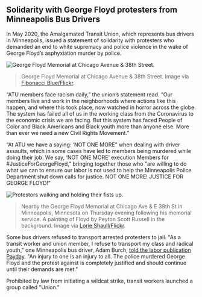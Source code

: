 ## Solidarity with George Floyd protesters from Minneapolis Bus Drivers
In May 2020, the Amalgamated Transit Union, which represents bus drivers in Minneapolis, issued a statement of solidarity with protesters who demanded an end to white supremacy and police violence in the wake of George Floyd’s asphyxiation murder by police.

![George Floyd Memorial at Chicago Avenue & 38th Street.](/da4a/assets/images/actions/labor-strikes/bus-drivers/bus-drivers1.jpg)
> George Floyd Memorial at Chicago Avenue & 38th Street. Image via [Fibonacci Blue/Flickr](https://www.flickr.com/photos/fibonacciblue/49953285551/).

“ATU members face racism daily,” the union’s statement read. “Our members live and work in the neighborhoods where actions like this happen, and where this took place, now watched in horror across the globe. The system has failed all of us in the working class from the Coronavirus to the economic crisis we are facing. But this system has faced People of Color and Black Americans and Black youth more than anyone else. More than ever we need a new Civil Rights Movement.”

“At ATU we have a saying: ‘NOT ONE MORE” when dealing with driver assaults, which in some cases have led to members being murdered while doing their job. We say, ‘NOT ONE MORE’ execution Members for #JusticeForGeorgeFloyd," bringing together those who "are willing to do what we can to ensure our labor is not used to help the Minneapolis Police Department shut down calls for justice. NOT ONE MORE! JUSTICE FOR GEORGE FLOYD!”

![Protestors walking and holding their fists up.](/da4a/assets/images/actions/labor-strikes/bus-drivers/bus-drivers2.jpg)
> Nearby the George Floyd Memorial at Chicago Ave & E 38th St in Minneapolis, Minnesota on Thursday evening following his memorial service. A painting of Floyd by Peyton Scott Russell in the background. Image via [Lorie Shaull/Flickr](https://www.flickr.com/photos/number7cloud/49972844598/in/photolist-2j8VTEW-2j8YMgN-2j92rw9-2j6pvUn-2j92svy-2j92rF7-2j7eYBV-2j7PY3q-2jeoHT5-2j7KXja-2j7PWwj-2j7NuBp-2j9xCyV-2j7GXpB-2j8VTLn-2j9xCBk-2j6ge9R-2j93L5v-2j6MTiA-2j6HQeJ-2j6pvWm-2jbkVSW-2j6kqfF-2jhfJix-2j6o2br-2j8JBhW-2j6pw1E-2jganhw-2j6pvXy-2j6pvYA-2j9joPS-2jdN8Ez-2jc173E-2j6ZhMY-2j6MThJ-2j6MTct-2j92qSZ-2j86uog-2j9yWFA-2j715h5-2j6HQc9-2j8hAtd-2jd3wT7-2j7174w-2j716YX-2j715K4-2j715r8-2jeHN3V-2j6YzEG-2j7TE9c/).

Some bus drivers refused to transport arrested protesters to jail.
"As a transit worker and union member, I refuse to transport my class and radical youth," one Minneapolis bus driver, Adam Burch, [told the labor publication Payday](https://paydayreport.com/minneapolis-transit-shuts-down-as-bus-drivers-refuse-to-help-police-prison-labor-replaces-meatpackers-in-louisiana/). "An injury to one is an injury to all. The police murdered George Floyd and the protest against is completely justified and should continue until their demands are met."

Prohibited by law from initiating a wildcat strike, transit workers launched a group called "Union."
